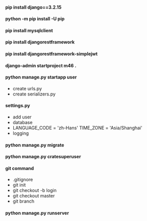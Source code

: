 #### pip install django==3.2.15
#### python -m pip install -U pip
#### pip install mysqlclient
#### pip install djangorestframework
#### pip install djangorestframework-simplejwt
#### django-admin startproject m46 .
#### python manage.py startapp user
  - create urls.py
  - create serializers.py
#### settings.py
  - add user
  - database
  - LANGUAGE_CODE = 'zh-Hans'   TIME_ZONE = 'Asia/Shanghai'
  - logging
#### python manage.py migrate
#### python manage.py cratesuperuser
#### git command
   - .gitignore
   - git init
   - git checkout -b login
   - git checkout master
   - git branch
#### python manage.py runserver

